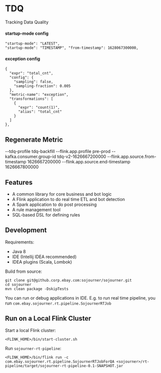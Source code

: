 # TDQ
Tracking Data Quality

#### startup-mode config
```
"startup-mode": "LATEST",
"startup-mode": "TIMESTAMP", "from-timestamp": 1628067300000,
```
#### exception config
```
{
  "expr": "total_cnt",
  "config": {
    "sampling": false,
    "sampling-fraction": 0.005
  },
  "metric-name": "exception",
  "transformations": [
    {
      "expr": "count(1)",
      "alias": "total_cnt"
    }
  ]
},
```

## Regenerate Metric

--tdq-profile tdq-backfill --flink.app.profile pre-prod --kafka.consumer.group-id tdq-v2-1626667200000 --flink.app.source.from-timestamp 1626667200000 --flink.app.source.end-timestamp 1626667800000

## Features
* A common library for core business and bot logic
* A Flink application to do real time ETL and bot detection
* A Spark application to do post processing
* A rule management tool
* SQL-based DSL for defining rules

## Development
Requirements:

* Java 8
* IDE (Intellij IDEA recommended)
* IDEA plugins (Scala, Lombok)

Build from source:

```
git clone git@github.corp.ebay.com:sojourner/sojourner.git
cd sojourner
mvn clean package -DskipTests
```


You can run or debug applications in IDE. E.g. to run real time pipeline, you run
`com.ebay.sojourner.rt.pipeline.SojournerRTJob`

## Run on a Local Flink Cluster
Start a local Flink cluster:

```
<FLINK_HOME>/bin/start-cluster.sh
```

Run `sojourner-rt-pipeline`:

```
<FLINK_HOME>/bin/flink run -c com.ebay.sojourner.rt.pipeline.SojournerRTJobForQA <sojourner>/rt-pipeline/target/sojourner-rt-pipeline-0.1-SNAPSHOT.jar
```
